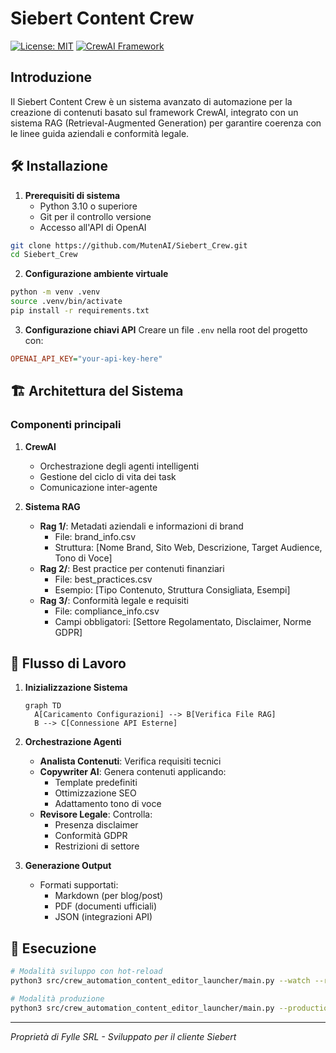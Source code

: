 # Siebert Content Crew

[![License: MIT](https://img.shields.io/badge/License-MIT-yellow.svg)](https://opensource.org/licenses/MIT)
[![CrewAI Framework](https://img.shields.io/badge/Framework-CrewAI-blue)](https://www.crewai.com)

## Introduzione
Il Siebert Content Crew è un sistema avanzato di automazione per la creazione di contenuti basato sul framework CrewAI, integrato con un sistema RAG (Retrieval-Augmented Generation) per garantire coerenza con le linee guida aziendali e conformità legale.

## 🛠 Installazione

1. **Prerequisiti di sistema**
   - Python 3.10 o superiore
   - Git per il controllo versione
   - Accesso all'API di OpenAI

```bash
git clone https://github.com/MutenAI/Siebert_Crew.git
cd Siebert_Crew
```

2. **Configurazione ambiente virtuale**
```bash
python -m venv .venv
source .venv/bin/activate
pip install -r requirements.txt
```

3. **Configurazione chiavi API**
Creare un file `.env` nella root del progetto con:
```ini
OPENAI_API_KEY="your-api-key-here"
```

## 🏗 Architettura del Sistema

### Componenti principali
1. **CrewAI**
   - Orchestrazione degli agenti intelligenti
   - Gestione del ciclo di vita dei task
   - Comunicazione inter-agente

2. **Sistema RAG**
   - **Rag 1/**: Metadati aziendali e informazioni di brand
     - File: brand_info.csv
     - Struttura: [Nome Brand, Sito Web, Descrizione, Target Audience, Tono di Voce]
   - **Rag 2/**: Best practice per contenuti finanziari
     - File: best_practices.csv
     - Esempio: [Tipo Contenuto, Struttura Consigliata, Esempi]
   - **Rag 3/**: Conformità legale e requisiti
     - File: compliance_info.csv
     - Campi obbligatori: [Settore Regolamentato, Disclaimer, Norme GDPR]

## 🔄 Flusso di Lavoro

1. **Inizializzazione Sistema**
   ```mermaid
   graph TD
     A[Caricamento Configurazioni] --> B[Verifica File RAG]
     B --> C[Connessione API Esterne]
   ```

2. **Orchestrazione Agenti**
   - **Analista Contenuti**: Verifica requisiti tecnici
   - **Copywriter AI**: Genera contenuti applicando:
     - Template predefiniti
     - Ottimizzazione SEO
     - Adattamento tono di voce
   - **Revisore Legale**: Controlla:
     - Presenza disclaimer
     - Conformità GDPR
     - Restrizioni di settore

3. **Generazione Output**
   - Formati supportati:
     - Markdown (per blog/post)
     - PDF (documenti ufficiali)
     - JSON (integrazioni API)

## 🚀 Esecuzione

```bash
# Modalità sviluppo con hot-reload
python3 src/crew_automation_content_editor_launcher/main.py --watch --rag-dir ./RAG

# Modalità produzione
python3 src/crew_automation_content_editor_launcher/main.py --production --log-level WARNING
```



---
*Proprietà di Fylle SRL - Sviluppato per il cliente Siebert*

